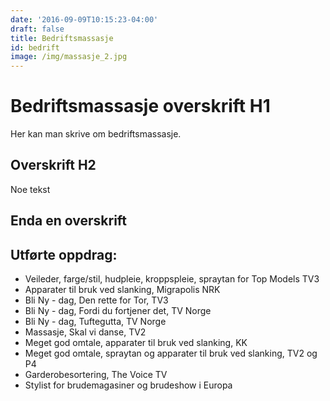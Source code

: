 ```yaml
---
date: '2016-09-09T10:15:23-04:00'
draft: false
title: Bedriftsmassasje
id: bedrift
image: /img/massasje_2.jpg
---
```

# Bedriftsmassasje overskrift H1

Her kan man skrive om bedriftsmassasje.

## Overskrift H2

Noe tekst

## **Enda en overskrift**

## **Utførte oppdrag:**

* Veileder, farge/stil, hudpleie, kroppspleie, spraytan for Top Models TV3
* Apparater til bruk ved slanking, Migrapolis NRK
* Bli Ny - dag, Den rette for Tor, TV3
* Bli Ny - dag, Fordi du fortjener det, TV Norge
* Bli Ny - dag, Tuftegutta, TV Norge
* Massasje, Skal vi danse, TV2
* Meget god omtale, apparater til bruk ved slanking, KK
* Meget god omtale, spraytan og apparater til bruk ved slanking, TV2 og P4
* Garderobesortering, The Voice TV
* Stylist for brudemagasiner og brudeshow i Europa

